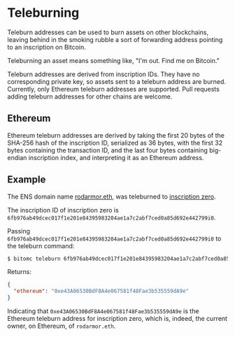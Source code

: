 Teleburning
===========

Teleburn addresses can be used to burn assets on other blockchains, leaving
behind in the smoking rubble a sort of forwarding address pointing to an
inscription on Bitcoin.

Teleburning an asset means something like, "I'm out. Find me on Bitcoin."

Teleburn addresses are derived from inscription IDs. They have no corresponding
private key, so assets sent to a teleburn address are burned. Currently, only
Ethereum teleburn addresses are supported. Pull requests adding teleburn
addresses for other chains are welcome.

Ethereum
--------

Ethereum teleburn addresses are derived by taking the first 20 bytes of the
SHA-256 hash of the inscription ID, serialized as 36 bytes, with the first 32
bytes containing the transaction ID, and the last four bytes containing
big-endian inscription index, and interpreting it as an Ethereum address.

Example
-------

The ENS domain name [rodarmor.eth](https://app.ens.domains/rodarmor.eth), was
teleburned to [inscription
zero](https://ordinals.com/inscription/6fb976ab49dcec017f1e201e84395983204ae1a7c2abf7ced0a85d692e442799i0).

The inscription ID of inscription zero is
`6fb976ab49dcec017f1e201e84395983204ae1a7c2abf7ced0a85d692e442799i0`.

Passing `6fb976ab49dcec017f1e201e84395983204ae1a7c2abf7ced0a85d692e442799i0` to
the teleburn command:

```bash
$ bitomc teleburn 6fb976ab49dcec017f1e201e84395983204ae1a7c2abf7ced0a85d692e442799i0
```

Returns:

```json
{
  "ethereum": "0xe43A06530BdF8A4e067581f48Fae3b535559dA9e"
}
```

Indicating that `0xe43A06530BdF8A4e067581f48Fae3b535559dA9e` is the Ethereum
teleburn address for inscription zero, which is, indeed, the current owner, on
Ethereum, of `rodarmor.eth`.
